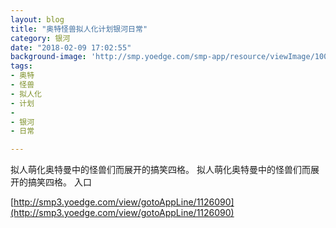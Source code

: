 ```yaml
---
layout: blog
title: "奥特怪兽拟人化计划银河日常"
category: 银河
date: "2018-02-09 17:02:55"
background-image: 'http://smp.yoedge.com/smp-app/resource/viewImage/1004498appline.png'
tags:
- 奥特
- 怪兽
- 拟人化
- 计划
-  
- 银河
- 日常

---
```

拟人萌化奥特曼中的怪兽们而展开的搞笑四格。
拟人萌化奥特曼中的怪兽们而展开的搞笑四格。
入口

[http://smp3.yoedge.com/view/gotoAppLine/1126090](http://smp3.yoedge.com/view/gotoAppLine/1126090)

        
